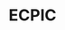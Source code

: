---
# This topic lives at
# https://digital.gov/topics/ecpic

slug: "ecpic"

# Topic Title
title: "ECPIC"

# description — keep it short and clear
summary: ""


# Weight
weight: 1

# For more information on managing topics,
# see https://github.com/GSA/digitalgov.gov/wiki
---